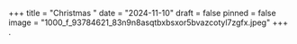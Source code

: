 +++
title = "Christmas "
date = "2024-11-10"
draft = false
pinned = false
image = "1000_f_93784621_83n9n8asqtbxbsxor5bvazcotyl7zgfx.jpeg"
+++
.